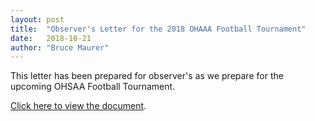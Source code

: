 ```yaml
---
layout: post
title:  "Observer's Letter for the 2018 OHAAA Football Tournament"
date:   2018-10-21
author: "Bruce Maurer"
---
```


This letter has been prepared for observer's as we prepare for the upcoming
OHSAA Football Tournament.

[Click here to view the document](https://storage.googleapis.com/ohsaa-websites/observers/OHSAA%20Tournaments%20-%20Observers%20Letter.pdf).
